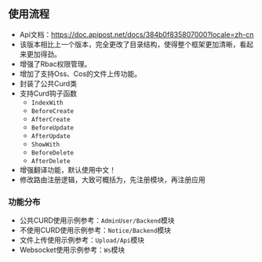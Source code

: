 ## 使用流程

- Api文档：https://doc.apipost.net/docs/384b0f835807000?locale=zh-cn
- 该版本相比上一个版本，完全更改了目录结构，使得整个框架更加清晰，看起来更加得劲。
- 增强了Rbac权限管理。
- 增加了支持Oss、Cos的文件上传功能。
- 封装了公共Curd类
- 支持Curd钩子函数
  - `IndexWith`
  - `BeforeCreate`
  - `AfterCreate`
  - `BeforeUpdate`
  - `AfterUpdate`
  - `ShowWith`
  - `BeforeDelete`
  - `AfterDelete`
- 增强翻译功能，默认使用中文！
- 修改路由注册逻辑，大致可概括为，先注册模块，再注册应用

### 功能分布
- 公共CURD使用示例参考：`AdminUser/Backend`模块
- 不使用CURD使用示例参考：`Notice/Backend`模块
- 文件上传使用示例参考：`Upload/Api`模块
- Websocket使用示例参考：`Ws`模块